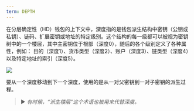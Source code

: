 ```yaml
---
term: DEPTH
---
```


在分层确定性（HD）钱包的上下文中，深度指的是钱包派生结构中密钥（公钥或私钥）、链码、扩展密钥或地址的特定级别。这个结构的每一级都可以被视为密钥树中的一个楼层，其中主密钥位于根部（深度0），随后的各个级别定义了各种属性，例如：
目的（深度1）、货币类型（深度2）、账户（深度3）、链类型（深度4）以及特定地址的索引（深度5）。

![](../../dictionnaire/assets/18.png)

要从一个深度移动到下一个深度，使用的是从一对父密钥到一对子密钥的派生过程。

> ► *有时候，“派生楼层”这个术语也被用来代替深度。*